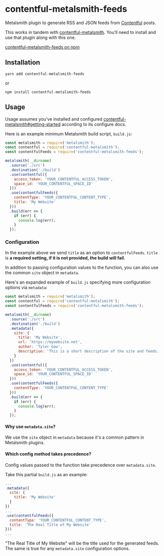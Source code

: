 # contentful-metalsmith-feeds

Metalsmith plugin to generate RSS and JSON feeds from [Contentful](https://www.contentful.com/) posts.

This works in tandem with [contentful-metalsmith](https://github.com/contentful/contentful-metalsmith). You’ll need to install and use that plugin along with this one.

[contentful-metalsmith-feeds on npm](https://npmjs.org/package/contentful-metalsmith-feeds)

## Installation

```
yarn add contentful-metalsmith-feeds
```

or

```
npm install contentful-metalsmith-feeds
```

## Usage

Usage assumes you’ve installed and configured [contentful-metalsmith#getting-started](https://github.com/contentful/contentful-metalsmith#getting-started) according to its configure docs.

Here is an example minimum Metalsmith build script, `build.js`:

```javascript
const metalsmith = require('metalsmith');
const contentful = require('contentful-metalsmith');
const contentfulFeeds = require('contentful-metalsmith-feeds');

metalsmith(__dirname)
  .source('./src')
  .destination('./build')
  .use(contentful({
    access_token: 'YOUR_CONTENTFUL_ACCESS_TOKEN',
    space_id: 'YOUR_CONTENTFUL_SPACE_ID'
  }))
  .use(contentfulFeeds({
    contentType: 'YOUR_CONTENTFUL_CONTENT_TYPE',
    title: 'My Website'
  }))
  .build(err => {
    if (err) {
      console.log(err);
    }
  });
```

### Configuration

In the example above we send `title` as an option to `contentfulFeeds`. `title` is **a required setting, if it is not provided, the build will fail.**

In addition to passing configuration values to the function, you can also use the common `site` object in `metadata`.

Here's an expanded example of `build.js` specifying more configuration options via `metadata`:

```javascript
const metalsmith = require('metalsmith');
const contentful = require('contentful-metalsmith');
const contentfulFeeds = require('contentful-metalsmith-feeds');

metalsmith(__dirname)
  .source('./src')
  .destination('./build')
  .metadata({
    site: {
      title: 'My Website',
      url: 'https://mywebsite.net',
      author: 'Tyler Gaw',
      description: 'This is a short description of the site and feeds.'
    }
  })
  .use(contentful({
    access_token: 'YOUR_CONTENTFUL_ACCESS_TOKEN',
    space_id: 'YOUR_CONTENTFUL_SPACE_ID'
  }))
  .use(contentfulFeeds({
    contentType: 'YOUR_CONTENTFUL_CONTENT_TYPE'
  }))
  .build(err => {
    if (err) {
      console.log(err);
    }
  });
```

#### Why use `metadata.site`?
We use the `site` object in `metadata` because it's a common pattern in Metalsmith plugins.

#### Which config method takes precedence?
Config values passed to the function take precedence over `metadata.site`.

Take this partial `build.js` as an example:

```javascript
...
.metadata({
  site: {
    title: 'My Website'
  }
})
...
.use(contentfulFeeds({
  contentType: 'YOUR_CONTENTFUL_CONTENT_TYPE',
  title: 'The Real Title of My Website'
}))
...
```

"The Real Title of My Website" will be the title used for the generated feeds. The same is true for any `metadata.site` configuration options.

